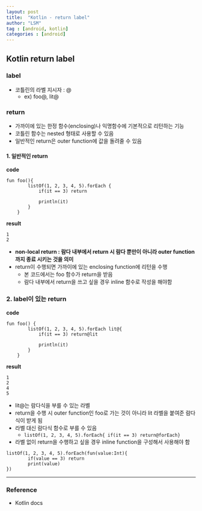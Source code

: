 ```yaml
---
layout: post
title:  "Kotlin - return label"
author: "LSM"
tag : [android, kotlin]
categories : [android]
---
```


## Kotlin return label
### label
- 코틀린의 라벨 지시자 : @
    - ex) foo@, lit@
### return
- 가까이에 있는 한정 함수(enclosing)나 익명함수에 기본적으로 리턴하는 기능
- 코틀린 함수는 nested 형태로 사용할 수 있음
- 일반적인 return은 outer function에 값을 돌려줄 수 있음

#### 1. 일반적인 return

**code**

```
fun foo(){
        listOf(1, 2, 3, 4, 5).forEach {
            if(it == 3) return

            println(it)
        }
    }
```

**result**
```
1
2
```
- **non-local return : 람다 내부에서 return 시 람다 뿐만이 아니라 outer function까지 종료 시키는 것을 의미**
- return이 수행되면 가까이에 있는 enclosing function에 리턴을 수행
    - 본 코드에서는 foo 함수가 return을 받음
    - 람다 내부에서 return을 쓰고 싶을 경우 inline 함수로 작성을 해야함

### 2. label이 있는 return

**code**
```
fun foo() {
        listOf(1, 2, 3, 4, 5).forEach lit@{
            if(it == 3) return@lit

            println(it)
        }
    }
```

**result**
```
1
2
4
5
```
- lit@는 람다식을 부를 수 있는 라벨
- return을 수행 시 outer function인 foo로 가는 것이 아니라 lit 라벨을 붙여준 람다식이 받게 됨
- 라벨 대신 람다식 함수로 부를 수 있음
    - ```listOf(1, 2, 3, 4, 5).forEach{ if(it == 3) return@forEach}```
- 라벨 없이 return을 수행하고 싶을 경우 inline function을 구성해서 사용해야 함
```
listOf(1, 2, 3, 4, 5).forEach(fun(value:Int){
        if(value == 3) return
        print(value)
})
```

---
### Reference
- Kotlin docs